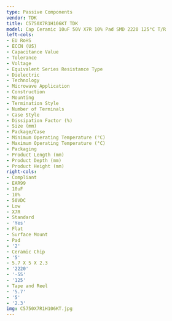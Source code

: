 ```yaml
---
type: Passive Components
vendor: TDK
title: C5750X7R1H106KT TDK
model: Cap Ceramic 10uF 50V X7R 10% Pad SMD 2220 125°C T/R
left-cols:
- EU RoHS
- ECCN (US)
- Capacitance Value
- Tolerance
- Voltage
- Equivalent Series Resistance Type
- Dielectric
- Technology
- Microwave Application
- Construction
- Mounting
- Termination Style
- Number of Terminals
- Case Style
- Dissipation Factor (%)
- Size (mm)
- Package/Case
- Minimum Operating Temperature (°C)
- Maximum Operating Temperature (°C)
- Packaging
- Product Length (mm)
- Product Depth (mm)
- Product Height (mm)
right-cols:
- Compliant
- EAR99
- 10uF
- 10%
- 50VDC
- Low
- X7R
- Standard
- 'Yes'
- Flat
- Surface Mount
- Pad
- '2'
- Ceramic Chip
- '5'
- 5.7 X 5 X 2.3
- '2220'
- '-55'
- '125'
- Tape and Reel
- '5.7'
- '5'
- '2.3'
img: C5750X7R1H106KT.jpg
---
```

